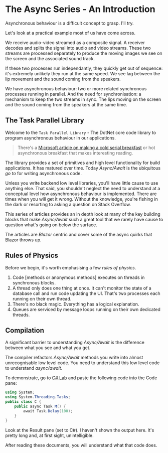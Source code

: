 # The Async Series - An Introduction

Asynchronous behaviour is a difficult concept to grasp.  I'll try.

Let's look at a practical example most of us have come across.

We receive audio-video streamed as a composite signal.  A receiver decodes and splits the signal into audio and video streams.  These two streams are processed separately to produce the moving images we see on the screen and the associated sound track.  

If these two processes run independantly, they quickly get out of sequence: it's extremely unlikely they run at the same speed.  We see lag between the lip movement and the sound coming from the speakers.

We have asynchronous behaviour: two or more related synchronous processes running in parallel.  And the need for synchronisation: a mechanism to keep the two streams in sync.  The lips moving on the screen and the sound coming from the speakers at the same time.

## The Task Parallel Library

Welcome to the `Task Parallel Library` - The DotNet core code library to program asynchronous behaviour in our applications.

> There's a [Microsoft article on making a cold serial breakfast](https://learn.microsoft.com/en-us/dotnet/csharp/asynchronous-programming/) or hot asynchronous breakfast that makes interesting reading.  

The library provides a set of primitives and high level functionality for build applications.  It has matured over time.  Today *Async/Await* is the ubiquitous *go to* for writing asynchronous code.

Unless you write backend low level libraries, you'll have little cause to use anything else.  That said, you shouldn't neglect the need to understand at a conceptual level how asynchronous behaviour is implemented.  There are times when you will get it wrong.  Without the knowledge, you're fishing in the dark or resorting to asking a question on Stack Overflow.

This series of articles provides an in depth look at many of the key building blocks that make *Async/Await* such a great tool that we rarely have cause to question what's going on below the surface.

The articles are *Blazor* centric and cover some of the async quirks that Blazor throws up.

## Rules of Physics

Before we begin, it's worth emphasising a few *rules of physics*.

1. Code [methods or anonymous methods] executes on threads in synchronous blocks.
2. A thread only does one thing at once.  It can't monitor the state of a database call and run code updating the UI.  That's two processes each running on their own thread.
3. There's no black magic.  Everything has a logical explanation.
4. Queues are serviced by message loops running on their own dedicated threads.

## Compilation

A significant barrier to understanding *Async/Await* is the difference between what you see and what you get.

The compiler refactors *Async/Await* methods you write into almost unrecognisable low level code.  You need to understand this low level code to understand *async/await*.

To demonstrate, go to [C# Lab](https://sharplab.io/) and paste the following code into the Code pane:

```csharp
using System;
using System.Threading.Tasks;
public class C {
    public async Task M() {
        await Task.Delay(100);
    }
}
```

 Look at the Result pane (set to C#).  I haven't shown the output here. It's pretty long and, at first sight, unintelligible.  
 
 After reading these documents, you will understand what that code does. 